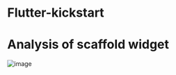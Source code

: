 # Flutter-kickstart
# Analysis of scaffold widget 
![image](https://user-images.githubusercontent.com/72120614/145157817-0c797d8c-ac57-4391-821e-c7bd65ffbee5.png)

